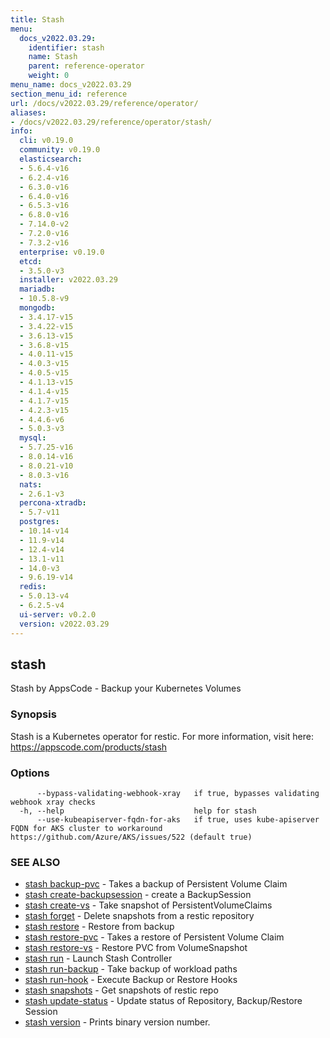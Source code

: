 ```yaml
---
title: Stash
menu:
  docs_v2022.03.29:
    identifier: stash
    name: Stash
    parent: reference-operator
    weight: 0
menu_name: docs_v2022.03.29
section_menu_id: reference
url: /docs/v2022.03.29/reference/operator/
aliases:
- /docs/v2022.03.29/reference/operator/stash/
info:
  cli: v0.19.0
  community: v0.19.0
  elasticsearch:
  - 5.6.4-v16
  - 6.2.4-v16
  - 6.3.0-v16
  - 6.4.0-v16
  - 6.5.3-v16
  - 6.8.0-v16
  - 7.14.0-v2
  - 7.2.0-v16
  - 7.3.2-v16
  enterprise: v0.19.0
  etcd:
  - 3.5.0-v3
  installer: v2022.03.29
  mariadb:
  - 10.5.8-v9
  mongodb:
  - 3.4.17-v15
  - 3.4.22-v15
  - 3.6.13-v15
  - 3.6.8-v15
  - 4.0.11-v15
  - 4.0.3-v15
  - 4.0.5-v15
  - 4.1.13-v15
  - 4.1.4-v15
  - 4.1.7-v15
  - 4.2.3-v15
  - 4.4.6-v6
  - 5.0.3-v3
  mysql:
  - 5.7.25-v16
  - 8.0.14-v16
  - 8.0.21-v10
  - 8.0.3-v16
  nats:
  - 2.6.1-v3
  percona-xtradb:
  - 5.7-v11
  postgres:
  - 10.14-v14
  - 11.9-v14
  - 12.4-v14
  - 13.1-v11
  - 14.0-v3
  - 9.6.19-v14
  redis:
  - 5.0.13-v4
  - 6.2.5-v4
  ui-server: v0.2.0
  version: v2022.03.29
---
```


## stash

Stash by AppsCode - Backup your Kubernetes Volumes

### Synopsis

Stash is a Kubernetes operator for restic. For more information, visit here: https://appscode.com/products/stash

### Options

```
      --bypass-validating-webhook-xray   if true, bypasses validating webhook xray checks
  -h, --help                             help for stash
      --use-kubeapiserver-fqdn-for-aks   if true, uses kube-apiserver FQDN for AKS cluster to workaround https://github.com/Azure/AKS/issues/522 (default true)
```

### SEE ALSO

* [stash backup-pvc](/docs/v2022.03.29/reference/operator/stash_backup-pvc)	 - Takes a backup of Persistent Volume Claim
* [stash create-backupsession](/docs/v2022.03.29/reference/operator/stash_create-backupsession)	 - create a BackupSession
* [stash create-vs](/docs/v2022.03.29/reference/operator/stash_create-vs)	 - Take snapshot of PersistentVolumeClaims
* [stash forget](/docs/v2022.03.29/reference/operator/stash_forget)	 - Delete snapshots from a restic repository
* [stash restore](/docs/v2022.03.29/reference/operator/stash_restore)	 - Restore from backup
* [stash restore-pvc](/docs/v2022.03.29/reference/operator/stash_restore-pvc)	 - Takes a restore of Persistent Volume Claim
* [stash restore-vs](/docs/v2022.03.29/reference/operator/stash_restore-vs)	 - Restore PVC from VolumeSnapshot
* [stash run](/docs/v2022.03.29/reference/operator/stash_run)	 - Launch Stash Controller
* [stash run-backup](/docs/v2022.03.29/reference/operator/stash_run-backup)	 - Take backup of workload paths
* [stash run-hook](/docs/v2022.03.29/reference/operator/stash_run-hook)	 - Execute Backup or Restore Hooks
* [stash snapshots](/docs/v2022.03.29/reference/operator/stash_snapshots)	 - Get snapshots of restic repo
* [stash update-status](/docs/v2022.03.29/reference/operator/stash_update-status)	 - Update status of Repository, Backup/Restore Session
* [stash version](/docs/v2022.03.29/reference/operator/stash_version)	 - Prints binary version number.

